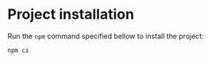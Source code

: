 # Project installation

Run the `npm` command specified bellow to install the project:

```shell
npm ci
```
